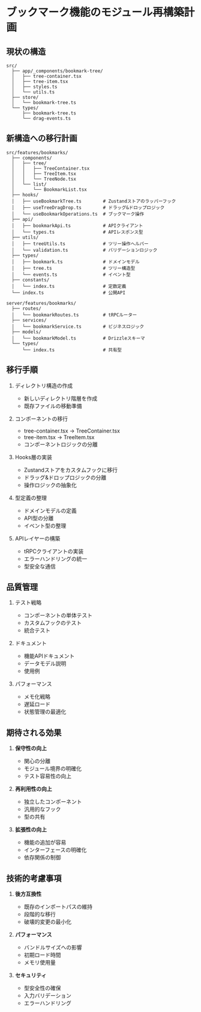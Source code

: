 # ブックマーク機能のモジュール再構築計画

## 現状の構造

```
src/
  ├── app/_components/bookmark-tree/
  │   ├── tree-container.tsx
  │   ├── tree-item.tsx
  │   ├── styles.ts
  │   └── utils.ts
  ├── store/
  │   └── bookmark-tree.ts
  └── types/
      ├── bookmark-tree.ts
      └── drag-events.ts
```

## 新構造への移行計画

```
src/features/bookmarks/
  ├── components/
  │   ├── tree/
  │   │   ├── TreeContainer.tsx
  │   │   ├── TreeItem.tsx
  │   │   └── TreeNode.tsx
  │   └── list/
  │       └── BookmarkList.tsx
  ├── hooks/
  │   ├── useBookmarkTree.ts        # Zustandストアのラッパーフック
  │   ├── useTreeDragDrop.ts        # ドラッグ&ドロップロジック
  │   └── useBookmarkOperations.ts  # ブックマーク操作
  ├── api/
  │   ├── bookmarkApi.ts            # APIクライアント
  │   └── types.ts                  # APIレスポンス型
  ├── utils/
  │   ├── treeUtils.ts              # ツリー操作ヘルパー
  │   └── validation.ts             # バリデーションロジック
  ├── types/
  │   ├── bookmark.ts               # ドメインモデル
  │   ├── tree.ts                   # ツリー構造型
  │   └── events.ts                 # イベント型
  ├── constants/
  │   └── index.ts                  # 定数定義
  └── index.ts                      # 公開API

server/features/bookmarks/
  ├── routes/
  │   └── bookmarkRoutes.ts         # tRPCルーター
  ├── services/
  │   └── bookmarkService.ts        # ビジネスロジック
  ├── models/
  │   └── bookmarkModel.ts          # Drizzleスキーマ
  └── types/
      └── index.ts                  # 共有型
```

## 移行手順

1. ディレクトリ構造の作成
   - 新しいディレクトリ階層を作成
   - 既存ファイルの移動準備

2. コンポーネントの移行
   - tree-container.tsx → TreeContainer.tsx
   - tree-item.tsx → TreeItem.tsx
   - コンポーネントロジックの分離

3. Hooks層の実装
   - Zustandストアをカスタムフックに移行
   - ドラッグ&ドロップロジックの分離
   - 操作ロジックの抽象化

4. 型定義の整理
   - ドメインモデルの定義
   - API型の分離
   - イベント型の整理

5. APIレイヤーの構築
   - tRPCクライアントの実装
   - エラーハンドリングの統一
   - 型安全な通信

## 品質管理

1. テスト戦略
   - コンポーネントの単体テスト
   - カスタムフックのテスト
   - 統合テスト

2. ドキュメント
   - 機能APIドキュメント
   - データモデル説明
   - 使用例

3. パフォーマンス
   - メモ化戦略
   - 遅延ロード
   - 状態管理の最適化

## 期待される効果

1. **保守性の向上**
   - 関心の分離
   - モジュール境界の明確化
   - テスト容易性の向上

2. **再利用性の向上**
   - 独立したコンポーネント
   - 汎用的なフック
   - 型の共有

3. **拡張性の向上**
   - 機能の追加が容易
   - インターフェースの明確化
   - 依存関係の制御

## 技術的考慮事項

1. **後方互換性**
   - 既存のインポートパスの維持
   - 段階的な移行
   - 破壊的変更の最小化

2. **パフォーマンス**
   - バンドルサイズへの影響
   - 初期ロード時間
   - メモリ使用量

3. **セキュリティ**
   - 型安全性の確保
   - 入力バリデーション
   - エラーハンドリング